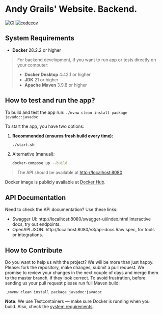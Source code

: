 # Andy Grails' Website. Backend.

[![CI](https://github.com/aistomin/andy.grails.backend/actions/workflows/ci.yml/badge.svg?branch=master)](https://github.com/aistomin/andy.grails.backend/actions/workflows/ci.yml)
[![codecov](https://codecov.io/gh/aistomin/andy.grails.backend/graph/badge.svg?token=WZFAART6QM)](https://codecov.io/gh/aistomin/andy.grails.backend)

## System Requirements

- **Docker** 28.2.2 or higher

> For backend development, if you want to run app or tests directly on your computer:
> - **Docker Desktop** 4.42.1 or higher
> - **JDK** 21 or higher
> - **Apache Maven** 3.9.8 or higher

## How to test and run the app?

To build and test the app run: `./mvnw clean install package javadoc:javadoc`

To start the app, you have two options:

1. **Recommended (ensures fresh build every time):**
   ```bash
   ./start.sh
2. Alternative (manual):
    ```bash
    docker-compose up --build

> The API should be available at [http://localhost:8080](http://localhost:8080)

Docker image is publicly available at [Docker Hub](https://hub.docker.com/r/andygrails/andy-grails-backend).

## API Documentation
Need to check the API documentation? Use these links:

 - Swagger UI: http://localhost:8080/swagger-ui/index.html
Interactive docs, try out endpoints.
 - OpenAPI JSON: http://localhost:8080/v3/api-docs
Raw spec, for tools or integrations.

## How to Contribute
Do you want to help us with the project? We will be more than just happy.
Please: fork the repository, make changes, submit a pull request. We promise
to review your changes in the next couple of days and merge them to the master
branch, if they look correct. To avoid frustration, before sending us your pull
request please run full Maven build:

```
./mvnw clean install package javadoc:javadoc
```
**Note:** We use Testcontainers — make sure Docker is running when you build.
Also, check the [system requirements](#system-requirements).
